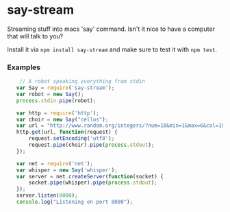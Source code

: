 # say-stream

Streaming stuff into macs 'say' command. Isn't it nice to have a computer that will talk to you?

Install it via `npm install say-stream` and make sure to test it with `npm test`.

### Examples

 ```javascript
	 // A robot speaking everything from stdin
	var Say = require('say-stream');
	var robot = new Say();
	process.stdin.pipe(robot);
 ```

 ```javascript
	var http = require('http');
	var choir = new Say("cellos");
	var url = "http://www.random.org/integers/?num=10&min=1&max=6&col=1&base=10&format=plain&rnd=new";
	http.get(url, function(request) {
	 	request.setEncoding('utf8');
	 	request.pipe(choir).pipe(process.stdout);
	});
```


 ```javascript
	var net = require('net');
	var whisper = new Say('whisper');
	var server = net.createServer(function(socket) {
		socket.pipe(whisper).pipe(process.stdout);
	});
	server.listen(8000);
	console.log("Listening on port 8000");
```
